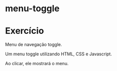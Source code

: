 # menu-toggle
<h1> Exercício </h1>

Menu de navegação toggle.

Um menu toggle utilizando HTML, CSS e Javascript.

Ao clicar, ele mostrará o menu.
